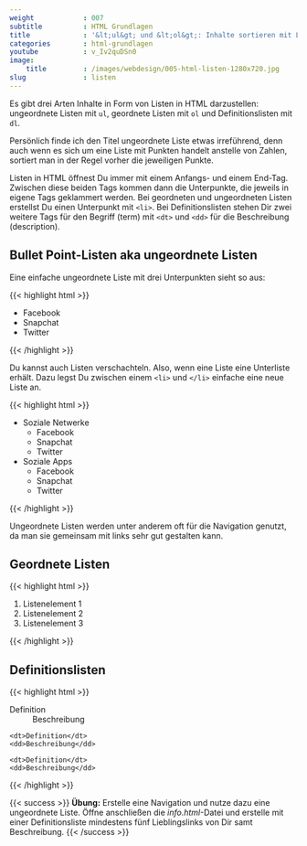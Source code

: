 ```yaml
---
weight            : 007
subtitle          : HTML Grundlagen
title             : '&lt;ul&gt; und &lt;ol&gt;: Inhalte sortieren mit Listen'
categories        : html-grundlagen
youtube           : v_Iv2quDSn0
image:
    title         : /images/webdesign/005-html-listen-1280x720.jpg
slug              : listen
---
```

Es gibt drei Arten Inhalte in Form von Listen in HTML darzustellen: ungeordnete Listen mit `ul`, geordnete Listen mit `ol` und Definitionslisten mit `dl`.
<!--more-->

Persönlich finde ich den Titel ungeordnete Liste etwas irreführend, denn auch wenn es sich um eine Liste mit Punkten handelt anstelle von Zahlen, sortiert man in der Regel vorher die jeweiligen Punkte.

Listen in HTML öffnest Du immer mit einem Anfangs- und einem End-Tag. Zwischen diese beiden Tags kommen dann die Unterpunkte, die jeweils in eigene Tags geklammert werden. Bei geordneten und ungeordneten Listen erstellst Du einen Unterpunkt mit `<li>`. Bei Definitionslisten stehen Dir zwei weitere Tags für den Begriff (term) mit `<dt>` und `<dd>` für die Beschreibung (description).

## Bullet Point-Listen aka ungeordnete Listen

Eine einfache ungeordnete Liste mit drei Unterpunkten sieht so aus:

{{< highlight html >}}
<ul>
  <li>Facebook</li>
  <li>Snapchat</li>
  <li>Twitter</li>
</ul>
{{< /highlight >}}

Du kannst auch Listen verschachteln. Also, wenn eine Liste eine Unterliste erhält. Dazu legst Du zwischen einem `<li>` und `</li>` einfache eine neue Liste an.

{{< highlight html >}}
<ul>
  <li>Soziale Netwerke
    <ul>
      <li>Facebook</li>
      <li>Snapchat</li>
      <li>Twitter</li>
    </ul>
  </li>
  <li>Soziale Apps
    <ul>
      <li>Facebook</li>
      <li>Snapchat</li>
      <li>Twitter</li>
    </ul>
  </li>
</ul>
{{< /highlight >}}

Ungeordnete Listen werden unter anderem oft für die Navigation genutzt, da man sie gemeinsam mit links sehr gut gestalten kann.

## Geordnete Listen

{{< highlight html >}}
<ol>
    <li>Listenelement 1</li>
    <li>Listenelement 2</li>
    <li>Listenelement 3</li>
</ol>
{{< /highlight >}}


## Definitionslisten

{{< highlight html >}}
<dl>
    <dt>Definition</dt>
    <dd>Beschreibung</dd>

    <dt>Definition</dt>
    <dd>Beschreibung</dd>

    <dt>Definition</dt>
    <dd>Beschreibung</dd>
</dl>
{{< /highlight >}}


{{< success >}}
**Übung:** Erstelle eine Navigation und nutze dazu eine ungeordnete Liste. Öffne anschließen die *info.html*-Datei und erstelle mit einer Definitionsliste mindestens fünf Lieblingslinks von Dir samt Beschreibung.
{{< /success >}}

